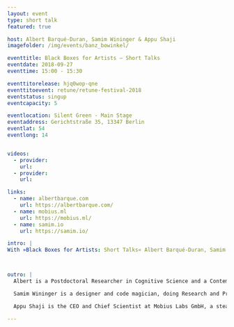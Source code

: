 ```yaml
---
layout: event
type: short talk
featured: true

host: Albert Barqué-Duran, Samim Wininger & Appu Shaji
imagefolder: /img/events/banz_bowinkel/

eventtitle: Black Boxes for Artists – Short Talks
eventdate: 2018-09-27
eventtime: 15:00 - 15:30

eventtitorelease: hjq0wop-qne
eventtitoevent: retune/retune-festival-2018
eventstatus: singup
eventcapacity: 5

eventlocation: Silent Green - Main Stage
eventaddress: Gerichtstraße 35, 13347 Berlin
eventlat: 54
eventlong: 14


videos:
  - provider:
    url:
  - provider:
    url:

links:
  - name: albertbarque.com
    url: https://albertbarque.com/
  - name: mobius.ml
    url: https://mobius.ml/
  - name: samim.io
    url: https://samim.io/

intro: |
With »Black Boxes for Artists: Short Talks« Albert Barqué-Duran, Samim Winiger and Appu Shaji will kick off the discussion on Creative AI. Albert Barqué Duran will introduce his Artificial Muse – a performance in collaboration with Mario Klingemann and Marc Marzenit, exploring how an Artificial Neural Network can collaborate with humans in the creative and artistic processes. Samim Winiger will cover the development of deep and reinforcement learning algorithms that expanded the range of technologies available to today’s artists and designers to include self-learning systems. The trained computer vision researcher Appu Shaji discusses in »Recording the Visual« whether or not machines can help us capture a part of visual taste and identity. Afterwards a short break the discussion continues in the Discussion Area complemented by Luba Elliott and Sofia Crespo. The short talks and the panel is organized in collaboration with Impakt Festival, Utrecht.



outro: |
  Albert is a Postdoctoral Researcher in Cognitive Science and a Contemporary Artist at City University of London. Albert’s research concerns new approaches and frameworks for cognitive modelling and judgment and decision-making. His artwork and performances are inspired by his research and combine classical techniques from fine arts such as oil painting, data, digital arts and experimental electronic music. He leads disruptive projects at the intersection of art and research with the aim of finding novel formats of generating scientific knowledge to reflect about contemporary and futuristic issues and its cultural implications. He has exhibited and performed at Sónar+D(Barcelona, Spain), Creative Reactions(London, UK), Cambridge Neuroscience Society (Cambridge, UK), Max Planck (Berlin, Germany), SciArt Center (New York, USA).

  Samim Wininger is a designer and code magician, doing Research and Projects at the intersection of  Machine Learning, Human-Computer-Interaction, Generative Design and Mindful Creativity. He's interested in a range of ideas, but his focus lies on building tools for enlightenment.

  Appu Shaji is the CEO and Chief Scientist at Mobius Labs GmbH, a stealth computer vision startup based in Berlin. Previously he was the Head of Research and Development at EyeEm, where he led a team that was building state of art computer vision based image recognition and ranking systems. Appu co-founded sight.io, where he and his team developed technology to rate images based on computational aesthetics. Sight.io was acquired by EyeEm in 2014. Prior to that, Appu was a post-doctoral researcher in the Image and Visual Representation Group and Computer Vision Lab, École Polytechnique Fédérale de Lausanne, Switzerland. He received a PhD in Computer Science and Engineering from IIT Bombay.

---
```

